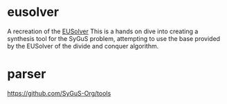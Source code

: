 # eusolver

A recreation of the [EUSolver](https://www.microsoft.com/en-us/research/project/divide-and-conquer-algorithms-for-synthesis/)
This is a hands on dive into creating a synthesis tool for the SyGuS problem, attempting to use the base
provided by the EUSolver of the divide and conquer algorithm.

# parser

https://github.com/SyGuS-Org/tools
